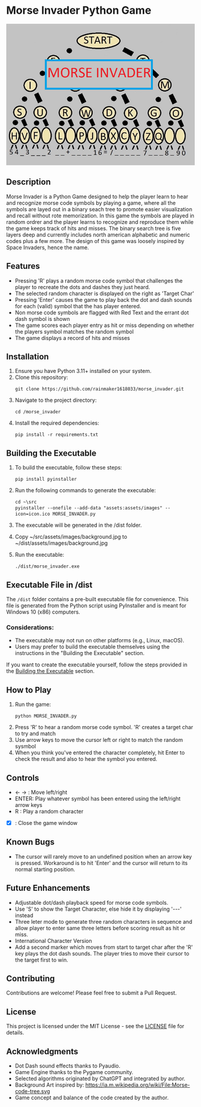 # Morse Invader Python Game

![Game Screenshot](game_logo.png)

## Description

Morse Invader is a Python Game designed to help the player learn to hear and recognize morse code symbols by playing a game,
where all the symbols are layed out in a binary seach tree to promote easier visualization and recall without rote memorization. 
In this game the symbols are played in random ordrer and the player learns to recognize and reproduce them while the game
keeps track of hits and misses. The binary search tree is five layers deep and currently includes north american alphabetic and 
numeric codes plus a few more. The design of this game was loosely inspired by Space Invaders, hence the name.   

## Features

- Pressing 'R' plays a random morse code symbol that challenges the player to recreate the dots and dashes they just heard. 
- The selected random character is displayed on the right as 'Target Char'
- Pressing 'Enter' causes the game to play back the dot and dash sounds for each (valid) symbol that the has player entered.
- Non morse code symbols are flagged with Red Text and the errant dot dash symbol is shown
- The game scores each player entry as hit or miss depending on whether the players symbol matches the random symbol
- The game displays a record of hits and misses 

## Installation

1. Ensure you have Python 3.11+ installed on your system.
2. Clone this repository:
   ```
   git clone https://github.com/rainmaker1618033/morse_invader.git
   ```
3. Navigate to the project directory:
   ```
   cd /morse_invader
   ```
4. Install the required dependencies:
   ```
   pip install -r requirements.txt
   ```

## Building the Executable

1. To build the executable, follow these steps:
   ```
   pip install pyinstaller
   ```
2. Run the following commands to generate the executable:
   ```
   cd ~\src
   pyinstaller --onefile --add-data "assets:assets/images" --icon=icon.ico MORSE_INVADER.py
   ```
3. The executable will be generated in the /dist folder.

4. Copy ~/src/assets/images/background.jpg to ~/dist/assets/images/background.jpg

5. Run the executable:
   ```
   ./dist/morse_invader.exe
   ```

## Executable File in /dist

The `/dist` folder contains a pre-built executable file for convenience. This file is generated from the Python script using PyInstaller and is meant for Windows 10 (x86) computers.

### Considerations:
- The executable may not run on other platforms (e.g., Linux, macOS).
- Users may prefer to build the executable themselves using the instructions in the "Building the Executable" section.

If you want to create the executable yourself, follow the steps provided in the [Building the Executable](#building-the-executable) section.


## How to Play

1. Run the game:
   ```
   python MORSE_INVADER.py
   ```
2. Press 'R' to hear a random morse code symbol.  'R' creates a target char to try and match
3. Use arrow keys to move the cursor left or right to match the random sysmbol
4. When you think you've entered the character completely, hit Enter to check the result and also to hear the symbol you entered.

## Controls

- ← → : Move left/right
- ENTER: Play whatever symbol has been entered using the left/right arrow keys
- R : Play a random character
- [X] : Close the game window

## Known Bugs

- The cursor will rarely move to an undefined position when an arrow key is pressed. Workaround is to hit 'Enter' and the cursor will return to its normal starting position.

## Future Enhancements

- Adjustable dot/dash playback speed for morse code symbols.
- Use 'S' to show the Target Character, else hide it by displaying '---' instead
- Three leter mode to generate three random characters in sequence and allow player to enter same three letters before scoring result as hit or miss. 
- International Character Version
- Add a second marker which moves from start to target char after the 'R' key plays the dot dash sounds. The player tries to move their cursor to the target first to win. 

## Contributing

Contributions are welcome! Please feel free to submit a Pull Request.

## License

This project is licensed under the MIT License - see the [LICENSE](LICENSE) file for details.

## Acknowledgments

- Dot Dash sound effects thanks to Pyaudio.
- Game Engine thanks to the Pygame community.
- Selected algorithms originated by ChatGPT and integrated by author.
- Background Art inspired by: https://ia.m.wikipedia.org/wiki/File:Morse-code-tree.svg
- Game concept and balance of the code created by the author.

